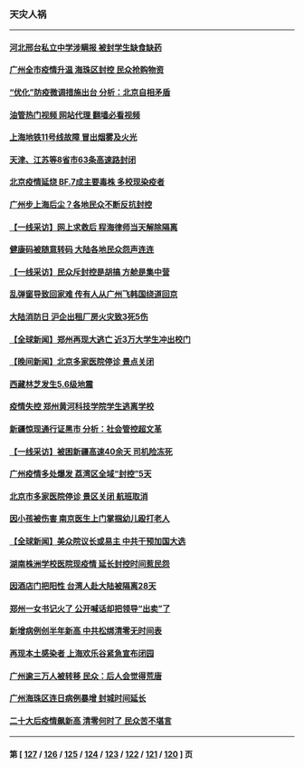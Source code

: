 ### 天灾人祸
---
#### [河北邢台私立中学涉瞒报 被封学生缺食缺药](../../pages/ncid280/n13864127.md?11112045) 
#### [广州全市疫情升温 海珠区封控 民众抢购物资](../../pages/ncid280/n13864032.md?11112045) 
#### [“优化”防疫微调措施出台 分析：北京自相矛盾](../../pages/ncid280/n13864033.md?11112045) 
#### [油管热门视频 网站代理 翻墙必看视频](http://150.230.27.170:81/youtube.html?11112045)
#### [上海地铁11号线故障 冒出烟雾及火光](../../pages/ncid280/n13863887.md?11112045) 
#### [天津、江苏等8省市63条高速路封闭](../../pages/ncid280/n13864029.md?11112045) 
#### [北京疫情延烧 BF.7成主要毒株 多校现染疫者](../../pages/ncid280/n13863811.md?11112045) 
#### [广州步上海后尘？各地民众不断反抗封控](../../pages/ncid280/n13863297.md?11112045) 
#### [【一线采访】网上求救后 程海律师当天解除隔离](../../pages/ncid280/n13863363.md?11112045) 
#### [健康码被随意转码 大陆各地民众怨声连连](../../pages/ncid280/n13863613.md?11112045) 
#### [【一线采访】民众斥封控是胡搞 方舱是集中营](../../pages/ncid280/n13863296.md?11112045) 
#### [乱弹窗导致回家难 传有人从广州飞韩国绕道回京](../../pages/ncid280/n13863269.md?11112045) 
#### [大陆消防日 沪企出租厂房火灾致3死5伤](../../pages/ncid280/n13863244.md?11112045) 
#### [【全球新闻】郑州再现大逃亡 近3万大学生冲出校门](../../pages/ncid280/n13863267.md?11112045) 
#### [【晚间新闻】北京多家医院停诊 景点关闭](../../pages/ncid280/n13863268.md?11112045) 
#### [西藏林芝发生5.6级地震](../../pages/ncid280/n13863122.md?11112045) 
#### [疫情失控 郑州黄河科技学院学生逃离学校](../../pages/ncid280/n13862961.md?11112045) 
#### [新疆惊现通行证黑市 分析：社会管控超文革](../../pages/ncid280/n13862662.md?11112045) 
#### [【一线采访】被困新疆高速40余天 司机险冻死](../../pages/ncid280/n13862552.md?11112045) 
#### [广州疫情多处爆发 荔湾区全域“封控”5天](../../pages/ncid280/n13862615.md?11112045) 
#### [北京市多家医院停诊 景区关闭 航班取消](../../pages/ncid280/n13862572.md?11112045) 
#### [因小孩被伤害 南京医生上门掌掴幼儿殴打老人](../../pages/ncid280/n13862582.md?11112045) 
#### [【全球新闻】美众院议长或易主 中共干预加国大选](../../pages/ncid280/n13862554.md?11112045) 
#### [湖南株洲学校医院现疫情 延长封控时间惹民怨](../../pages/ncid280/n13862303.md?11112045) 
#### [因酒店门把阳性 台湾人赴大陆被隔离28天](../../pages/ncid280/n13862206.md?11112045) 
#### [郑州一女书记火了 公开喊话却把领导“出卖”了](../../pages/ncid280/n13862045.md?11112045) 
#### [新增病例创半年新高 中共松绑清零无时间表](../../pages/ncid280/n13861795.md?11112045) 
#### [再现本土感染者 上海欢乐谷紧急宣布闭园](../../pages/ncid280/n13861684.md?11112045) 
#### [广州逾三万人被转移 民众：后人会觉得荒唐](../../pages/ncid280/n13861588.md?11112045) 
#### [广州海珠区连日病例暴增 封城时间延长](../../pages/ncid280/n13861478.md?11112045) 
#### [二十大后疫情飙新高 清零何时了 民众苦不堪言](../../pages/ncid280/n13861327.md?11112045) 

---
#### 第 [ [127](./127.md?11112045) / [126](./126.md?11112045) / [125](./125.md?11112045) / [124](./124.md?11112045) / [123](./123.md?11112045) / [122](./122.md?11112045) / [121](./121.md?11112045) / [120](./120.md?11112045) ] 页
